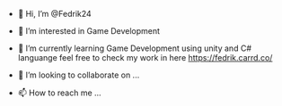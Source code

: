 - 👋 Hi, I’m @Fedrik24

- 👀 I’m interested in Game Development
- 🌱 I’m currently learning Game Development using unity and C# languange feel free to check my work in here https://fedrik.carrd.co/
- 💞️ I’m looking to collaborate on ...
- 📫 How to reach me ...

<!---
Fedrik24/Fedrik24 is a ✨ special ✨ repository because its `README.md` (this file) appears on your GitHub profile.
You can click the Preview link to take a look at your changes.
--->
